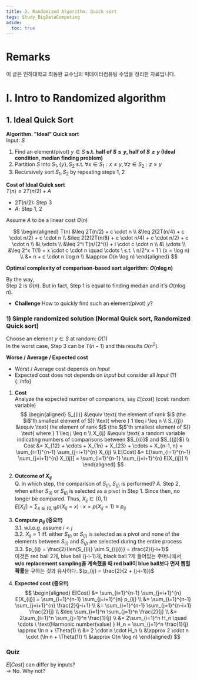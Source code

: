 ```yaml
---
title: 2. Randomized Algorithm: Quick sort
tags: Study_BigDataComputing
aside:
  toc: true
---
```


# Remarks
이 글은 인하대학교 최동완 교수님의 빅데이터컴퓨팅 수업을 정리한 자료입니다.


<!--more-->

# I. Intro to Randomized algorithm
## 1. Ideal Quick Sort

**Algorithm. "Ideal" Quick sort**  
Input: $S$

1. Find an element(pivot) $y \in S$ **s.t. half of $S \leq y$, half of $S \geq y$ (Ideal condition, median finding problem)**
2. Partition $S$ into $S_1, \{y\}, S_2$ s.t. $\forall x \in S_1: x \leq y, \forall z \in S_2: z \geq y$ 
3. Recursively sort $S_1, S_2$ by repeating steps 1, 2

**Cost of Ideal Quick sort**  
$T(n) \leq 2T(n/2) + A$  

- $2T(n/2)$: Step 3
- $A$: Step 1, 2

Assume $A$ to be a linear cost $\Theta(n)$

$$
\begin{aligned}
  T(n) &\leq 2T(n/2) + c \cdot n  \\
       &\leq 2(2T(n/4) + c \cdot n/2) + c \cdot n \\
       &\leq 2(2(2T(n/8) + c \cdot n/4) + c \cdot n/2) + c \cdot n \\
       &\ \vdots \\
       &\leq 2^i T(n/{2^i}) + i \cdot c \cdot n \\
       &\ \vdots \\
       &\leq 2^x T(1) + x \cdot c \cdot n \quad \cdots \ s.t. \ n/2^x = 1 \ (x = \log n) \\
       &= n + c \cdot n \log n \\
       &\approx O(n \log n)
\end{aligned}
$$

**Optimal complexity of comparison-based sort algorithm: $O(n \log n)$** 

By the way,  
Step 2 is $\Theta(n)$. But in fact, Step 1 is equal to finding median and it's $O(n \log n)$.

- **Challenge**
How to quickly find such an element(pivot) $y$?

### 1) **Simple randomized solution (Normal Quick sort, Randomized Quick sort)**
Choose an element $y \in S$ at random: $O(1)$  
In the worst case, Step 3 can be $T(n-1)$ and this results $O(n^2)$.  

**Worse / Average / Expected cost** <br>
- Worst / Average cost depends on *Input*
- Expected cost does not depends on *Input* but consider all *Input* (?)
{:.info}

1. **Cost**  
Analyze the expected number of comparions, say $E[cost]$ (cost: random variable)
$$
\begin{aligned}
  S_{(i)} &\equiv \text{ the element of rank $i$ (the $i$'th smallest element of S)} \text{ where } 1 \leq i \leq n  \\
  S_{(j)} &\equiv \text{ the element of rank $j$ (the $j$'th smallest element of S)} \text{ where } 1 \leq j \leq n  \\
  X_{ij} &\equiv \text{ a random variable indicating numbers of comparisons between $S_{(i)}$ and $S_{(j)}$}  \\
  Cost &= X_{12} + \cdots + X_{1n} + X_{23} + \cdots + X_{n-1, n} = \sum_{i=1}^{n-1} \sum_{j=i+1}^{n} X_{ij}  \\
  E[Cost] &= E[\sum_{i=1}^{n-1} \sum_{j=i+1}^{n} X_{ij}] = \sum_{i=1}^{n-1} \sum_{j=i+1}^{n} E[X_{ij}]  \\
\end{aligned}
$$

2. **Outcome of $X_{ij}$**  
Q. In which step, the comparison of $S_{(i)}, S_{(j)}$ is performed?
A. Step 2, when either $S_{(i)}$ or $S_{(j)}$ is selected as a pivot in Step 1. Since then, no longer be compared. Thus, $X_{ij} \in \{ 0, 1 \}$  
$E[X_ij] = \sum_{x \in \{ 0, 1 \} } p(X_{ij} = x) \cdot x = p(X_{ij} = 1) \equiv p_{ij}$  

3. **Compute $p_{ij}$ (중요!!)**  
  3.1. w.l.o.g. assume $i < j$  
  3.2. $X_{ij} = 1$ iff. either $S_{(i)}$ or $S_{(j)}$ is selected as a pivot and none of the elements between $S_{(i)}$ and $S_{(j)}$ are selected during the entire process
  3.3. $p_{ij} = \frac{2}{len(S_{(i)} \sim S_{(j)})} = \frac{2}{j-i+1}$  
  이것은 red ball 2개, blue ball (j-i-1)개, black ball ?개 들어있는 주머니에서 **w/o replacement sampling을 계속했을 때 red ball이 blue ball보다 먼저 뽑힐 확률**을 구하는 것과 유사하다. $(p_{ij} = \frac{2}{2 + (j-i-1)})$
  
4. **Expected cost (중요!!)**  
  $$
  \begin{aligned}
    E[Cost] &= \sum_{i=1}^{n-1} \sum_{j=i+1}^{n} E[X_{ij}] = \sum_{i=1}^{n-1} \sum_{j=i+1}^{n} p_{ij} \\
    &= \sum_{i=1}^{n-1} \sum_{j=i+1}^{n} \frac{2}{j-i+1} \\
    &= \sum_{i=1}^{n-1} \sum_{j=1}^{n-i+1} \frac{2}{j} \\
    &\leq \sum_{i=1}^n \sum_{j=1}^n \frac{2}{j} \\
    &= 2\sum_{i=1}^n \sum_{j=1}^n \frac{1}{j} \\
    &= 2\sum_{i=1}^n H_n \quad \cdots \ \text{Harmonic number(value) } H_n = \sum_{j=1}^n \frac{1}{j} \approx \ln n + \Theta(1) \\
    &= 2 \cdot n \cdot H_n \\
    &\approx 2 \cdot n \cdot (\ln n + \Theta(1)) \\
    &\approx O(n \log n)
  \end{aligned}
  $$


### Quiz
$E[Cost]$ can differ by inputs?   
→ No. Why not?